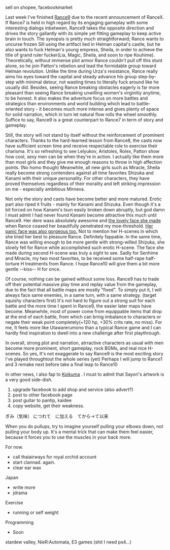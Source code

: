 sell on shopee, facebookmarket

Last week I've finished [Rance9](https://vndb.org/v13802) due to the recent announcement of RanceX.
If Rance7 is held in high regard by its engaging gameplay with some interesting dialogs inbetween, 
Rance9 takes the opposite direction and drives the story gallantly with its simple yet fitting gameplay to keep active brain in touch.
The synopsis is pretty much straightforward; Rance wants to uncurse frozen Sill using the artifact lied in Helman capital's castle, 
but he also wants to fuck Helman's young empress, Sheila, in order to achieve the title of grand ruler fucker(Lia, Magic, Sheila, and soon to ripe Kouhime).
Theoretically, without immense plot armor Rance couldn't pull off this stunt alone,
so he join Patton's rebelion and lead the formidable group toward Helman revolution. 
Unlike the time during Urza's resistance, Rance really aims his eyes toward the capital and steady advance his group step-by-step with minimal detour, 
not wasting times to literally fuck around like he usually did. 
Besides, seeing Rance breaking obstacles eagerly is far more pleasant than seeing Rance breaking unwilling women's virginitiy anytime, to be honest.
It also makes the adventure focus on more battles and strategics than environments and world building which lead to battle-oriented story - 
it becomes much more intense and gives plenty of space for solid narration, which in turn let natural flow rolls the wheel smoothly.
Suffice to say, Rance9 is a great counterpart to Rance7 in term of story and gameplay. 

Still, the story will not stand by itself without the reinforcement of prominent characters. 
Thanks to the hard-learned lesson from Rance8, the casts now have sufficient screen time and receive respectable role to exercise their charisma. 
It's so refreshing to see Lelyukov, Aristoles, Rolex, Patton show how cool, sexy men can be when they're in action.
I actually like them more than most girls and they give me enough reasons to throw in high affection points. (No homo though) 
Meanwhile, all new girls such as Miracle, Sheila really become strong contenders against all time favorites Shizuka and Kanami with their unique personality.
For other characters, they have proved themselves regardless of their morality and left striking impression on me - especially ambitious Mirneva. 

Not only the story and casts have become better and more matured. Erotic part also riped it fruits - mainly for Kanami and Shizuka.
Even though it's a bit forced on how Kanami's tsun easily broken down abruptly, 
but god damn I must admit I had never found Kanami become attractive this much until Rance9. 
Her dere wass absolutely awesome and [the lovely face she made](https://i.imgur.com/E6f1aeQ.png) when Rance coaxed her beautifully penetrated my moe-threshold.
[Her panic face was also gorgeous too.](https://i.imgur.com/zVys0hV.png)
Not to mention her H-scenes in which she tried her best to pleasure Rance. Definitely fappable.
In the same time, Rance was willing enough to be more gentle with strong-willed Shizuka, 
she slowly fell for Rance while accomplished such erotic H-scene. The face she made during second H-scene was truly a sight to see. 
Sadly for Senhime and Miracle, my two most favorites, to be received some half-rape half-torture H treatments from Rance.
I hope Rance10 will give them a bit more gentle --kiss-- H for once.

Of course, nothing can be gained without some loss. Rance9 has to trade off their potential massive play time and replay value from the gameplay,
due to the fact that all battle maps are mostly "fixed". To simply put it, 
I will always face same enemies, in a same turn, with a same strategy. (target squishy characters first)
It's not hard to figure out a strong suit for each battle and the more time I spent in Rance9, the easier later maps have become.
Meanwhile, most of power come from equippable items that drop at the end of each battle, from which 
can bring imbalance to characters or negate their weak point completely(+120 hp, +30% crits rate, no miss).
For me, It feels more like Utawarerumono than a typical Rance game and I can hardly find inspiration to dwell into a new challenge after first playthrough.

In overall, strong plot and narration, atrractive characters as usual with men become more prominent, short gameplay, rock BGMs, and real nice H-scenes.
So yes, It's not exaggerate to say Rance9 is the most exciting story I've played throughtout the whole series (yet)
Perhaps I will jump to Rance1 and 3 remake next before take a final leap to Rance10

In other news, I also fap to [Koikuma](https://vndb.org/v17515) . I must to admit that Sayori's artwork is a very good side-dish.

1. upgrade facebook to add shop and service (also advert?)
2. post to other facebook page
3. post guitar to pantip, kaidee
4. copy website, get their weakness.


ぎみ（気味） につれて　に加える　てから→て以来

When you do pullups, try to imagine yourself pulling your elbows down, not pulling your body up. It's a mental trick that can make them feel easier, because it forces you to use the muscles in your back more.

For now.
- call thaiairways for royal orchid account
- start clannad. again.
- clear ear wax

Japan
- write more
- jdrama

Exercise
- running or self weight

Programming
- Soon

stardew valley, 
NieR:Automata,
E3 games (shit I need ps4...)


